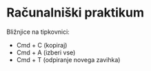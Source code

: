 # Računalniški praktikum
Bližnjice na tipkovnici: 
 - Cmd + C (kopiraj)
 - Cmd + A (izberi vse)
 - Cmd + T (odpiranje novega zavihka)
